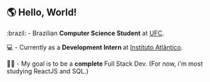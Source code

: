 
## 🌎 Hello, World!

<p>
:brazil: - Brazilian <strong>Computer Science Student</strong> at <a href="http://www.ufc.br/">UFC</a>.

💻 - Currently as a <strong> Development Intern </strong> at <a href="https://www.atlantico.com.br/">Instituto Atlântico</a>.

👨‍💻 - My goal is to be a <strong> complete </strong> Full Stack Dev. (For now, i'm most studying ReactJS and SQL.)

</p>
